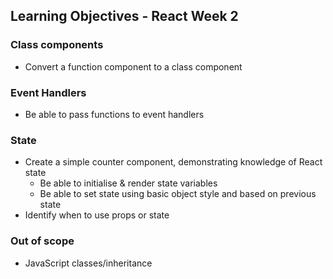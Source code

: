 ## Learning Objectives - React Week 2

### Class components

- Convert a function component to a class component

### Event Handlers

- Be able to pass functions to event handlers

### State

- Create a simple counter component, demonstrating knowledge of React state
  - Be able to initialise & render state variables
  - Be able to set state using basic object style and based on previous state
- Identify when to use props or state

### Out of scope

- JavaScript classes/inheritance
